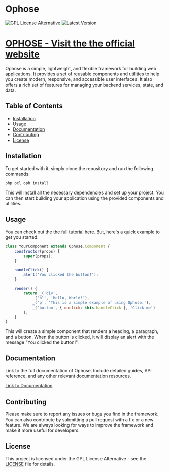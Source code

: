 # Ophose

[![GPL License Alternative](https://img.shields.io/badge/licence-GPL_Licence_Alternative-blue)](https://ophose.ah4.fr/licence)
[![Latest Version](https://img.shields.io/github/v/release/ah-4/ophose-release.svg)](https://github.com/ah4/ophose-release/releases)

# [OPHOSE - Visit the the official website](https://ophose.ah4.fr/)

Ophose is a simple, lightweight, and flexible framework for building web applications. It provides a set of reusable components and utilities to help you create modern, responsive, and accessible user interfaces. It also offers a rich set of features for managing your backend services, state, and data.

## Table of Contents

- [Installation](#installation)
- [Usage](#usage)
- [Documentation](#documentation)
- [Contributing](#contributing)
- [License](#license)

## Installation

To get started with it, simply clone the repository and run the following commands:

```bash
php ocl oph install
```

This will install all the necessary dependencies and set up your project. You can then start building your application using the provided components and utilities.

## Usage

You can check out the [the full tutorial here](https://ophose.ah4.fr/docs). But, here's a quick example to get you started: 

```javascript
class YourComponent extends Ophose.Component {
    constructor(props) {
        super(props);
    }

    handleClick() {
        alert('You clicked the button!');
    }

    render() {
        return _('div',
            _('h1', 'Hello, World!'),
            _('p', 'This is a simple example of using Ophose.'),
            _('button', { onclick: this.handleClick }, 'Click me')
        ),
    }
}
```

This will create a simple component that renders a heading, a paragraph, and a button. When the button is clicked, it will display an alert with the message "You clicked the button!".

## Documentation

Link to the full documentation of Ophose. Include detailed guides, API reference, and any other relevant documentation resources.

[Link to Documentation](https://ophose.ah4.fr/docs)

## Contributing

Please make sure to report any issues or bugs you find in the framework. You can also contribute by submitting a pull request with a fix or a new feature. We are always looking for ways to improve the framework and make it more useful for developers.

## License

This project is licensed under the GPL License Alternative - see the [LICENSE](https://ophose.ah4.fr/licence) file for details.
